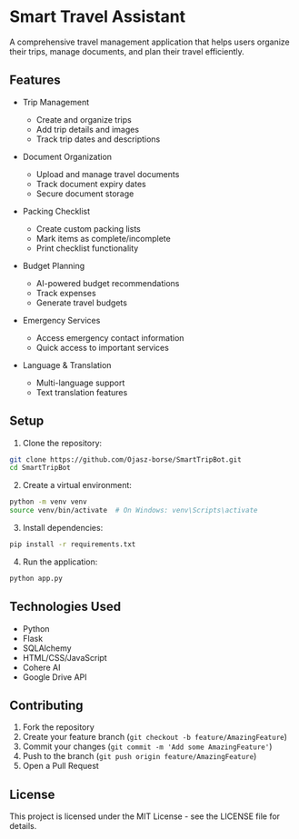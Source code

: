 # Smart Travel Assistant

A comprehensive travel management application that helps users organize their trips, manage documents, and plan their travel efficiently.

## Features

- Trip Management
  - Create and organize trips
  - Add trip details and images
  - Track trip dates and descriptions

- Document Organization
  - Upload and manage travel documents
  - Track document expiry dates
  - Secure document storage

- Packing Checklist
  - Create custom packing lists
  - Mark items as complete/incomplete
  - Print checklist functionality

- Budget Planning
  - AI-powered budget recommendations
  - Track expenses
  - Generate travel budgets

- Emergency Services
  - Access emergency contact information
  - Quick access to important services

- Language & Translation
  - Multi-language support
  - Text translation features

## Setup

1. Clone the repository:
```bash
git clone https://github.com/Ojasz-borse/SmartTripBot.git
cd SmartTripBot
```

2. Create a virtual environment:
```bash
python -m venv venv
source venv/bin/activate  # On Windows: venv\Scripts\activate
```

3. Install dependencies:
```bash
pip install -r requirements.txt
```

4. Run the application:
```bash
python app.py
```

## Technologies Used

- Python
- Flask
- SQLAlchemy
- HTML/CSS/JavaScript
- Cohere AI
- Google Drive API

## Contributing

1. Fork the repository
2. Create your feature branch (`git checkout -b feature/AmazingFeature`)
3. Commit your changes (`git commit -m 'Add some AmazingFeature'`)
4. Push to the branch (`git push origin feature/AmazingFeature`)
5. Open a Pull Request

## License

This project is licensed under the MIT License - see the LICENSE file for details. 